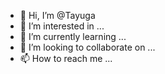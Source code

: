 - 👋 Hi, I’m @Tayuga
- 👀 I’m interested in ...
- 🌱 I’m currently learning ...
- 💞️ I’m looking to collaborate on ...
- 📫 How to reach me ...

<!---
Tayuga/Tayuga is a ✨ special ✨ repository because its `README.md` (this file) appears on your GitHub profile.
You can click the Preview link to take a look at your changes.
--->
